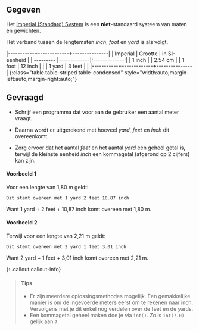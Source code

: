 ## Gegeven

Het <a href='https://nl.wikipedia.org/wiki/Brits-Amerikaans_maatsysteem' target='_blanc'>Imperial (Standard) System</a> is een **niet**-standaard systeem van maten en gewichten.

Het verband tussen de lengtematen *inch*, *foot* en *yard* is als volgt.

|-----------+-------------+---------------|
| Imperial  | Grootte     | in SI-eenheid |
| --------- |-------------|:-------------:|
| 1 inch    |             | 2.54 cm       |
| 1 foot    | 12 inch     |               |
| 1 yard    | 3 feet      |               |
|-----------+-------------+---------------|
{:class="table table-striped table-condensed" style="width:auto;margin-left:auto;margin-right:auto;"}

## Gevraagd

* Schrijf een programma dat voor aan de gebruiker een aantal meter vraagt. 

* Daarna wordt er uitgerekend met hoeveel *yard*, *feet* en *inch* dit overeenkomt.

* Zorg ervoor dat het aantal *feet* en het aantal *yard* een geheel getal is, terwijl de kleinste eenheid *inch* een kommagetal (afgerond op 2 cijfers) kan zijn.

#### Voorbeeld 1
Voor een lengte van 1,80 m geldt:
```
Dit stemt overeen met 1 yard 2 feet 10.87 inch
```
Want 1 yard + 2 feet + 10,87 inch komt overeen met 1,80 m.

#### Voorbeeld 2
Terwijl voor een lengte van 2,21 m geldt:
```
Dit stemt overeen met 2 yard 1 feet 3.01 inch
```
Want 2 yard + 1 feet + 3,01 inch komt overeen met 2,21 m.

{: .callout.callout-info}
>#### Tips
> 
> - Er zijn meerdere oplossingsmethodes mogelijk. Een gemakkelijke manier is om de ingevoerde meters eerst om te rekenen naar inch. Vervolgens met je dit enkel nog verdelen over de feet en de yards.
> - Een kommagetal geheel maken doe je via `int()`. Zo is `int(7.0)` gelijk aan `7`.
